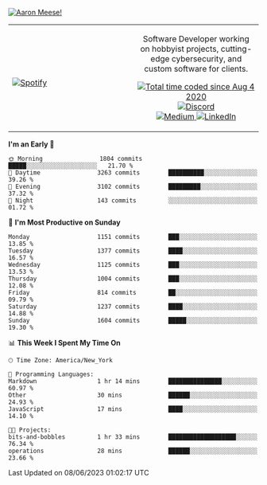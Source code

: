 [![Aaron Meese!](https://user-images.githubusercontent.com/17814535/88975338-a2aabf00-d27f-11ea-963f-8a19608716b4.png)](https://github.com/ajmeese7/readme-ascii "README ASCII")

<!-- Modified from project here: https://github.com/novatorem/novatorem -->
<table width="100%">
  <tr>
  <td width="50%">

&nbsp; <br> [![Spotify](https://ajmeese7.vercel.app/api/spotify)](https://open.spotify.com/user/ajmeese)

  </td>
  <td width="50%">
    <p align="center">
    Software Developer working on hobbyist projects, cutting-edge cybersecurity, and custom software for clients.
    </p>
    <p align="center">
      <a href="https://wakatime.com/@f726891d-3b02-46cd-9b60-e8c59f9e2b14">
        <img src="https://wakatime.com/badge/user/f726891d-3b02-46cd-9b60-e8c59f9e2b14.svg" alt="Total time coded since Aug 4 2020" title="WakaTime" />
      </a>
      <a href="http://link.aaronmeese.com/discord">
        <img src="https://img.shields.io/badge/discord-ajmeese7%234835-369?style=flat-square&logo=discord&logoColor=white&color=purple" alt="Discord" title="Discord">
      </a>
      <br />
      <a href="https://link.aaronmeese.com/medium">
        <img src="https://img.shields.io/badge/medium-ajmeese7-1DB954?style=flat-square&logo=medium&logoColor=white" alt="Medium" title="Medium">
      </a>
      <a href="https://link.aaronmeese.com/linkedin">
        <img src="https://img.shields.io/badge/linkedIn-aaronmeese-1DB954?style=flat-square&logo=linkedin&logoColor=white&color=blue" alt="LinkedIn" title="LinkedIn">
      </a>
    </p>
  </td>

</table>

[//]: <> (The `&nbsp;` is to have Aphelion take up more space)

<!--START_SECTION:waka-->
**I'm an Early 🐤** 

```text
🌞 Morning                1804 commits        █████░░░░░░░░░░░░░░░░░░░░   21.70 % 
🌆 Daytime                3263 commits        ██████████░░░░░░░░░░░░░░░   39.26 % 
🌃 Evening                3102 commits        █████████░░░░░░░░░░░░░░░░   37.32 % 
🌙 Night                  143 commits         ░░░░░░░░░░░░░░░░░░░░░░░░░   01.72 % 
```
📅 **I'm Most Productive on Sunday** 

```text
Monday                   1151 commits        ███░░░░░░░░░░░░░░░░░░░░░░   13.85 % 
Tuesday                  1377 commits        ████░░░░░░░░░░░░░░░░░░░░░   16.57 % 
Wednesday                1125 commits        ███░░░░░░░░░░░░░░░░░░░░░░   13.53 % 
Thursday                 1004 commits        ███░░░░░░░░░░░░░░░░░░░░░░   12.08 % 
Friday                   814 commits         ██░░░░░░░░░░░░░░░░░░░░░░░   09.79 % 
Saturday                 1237 commits        ████░░░░░░░░░░░░░░░░░░░░░   14.88 % 
Sunday                   1604 commits        █████░░░░░░░░░░░░░░░░░░░░   19.30 % 
```


📊 **This Week I Spent My Time On** 

```text
🕑︎ Time Zone: America/New_York

💬 Programming Languages: 
Markdown                 1 hr 14 mins        ███████████████░░░░░░░░░░   60.97 % 
Other                    30 mins             ██████░░░░░░░░░░░░░░░░░░░   24.93 % 
JavaScript               17 mins             ████░░░░░░░░░░░░░░░░░░░░░   14.10 % 

🐱‍💻 Projects: 
bits-and-bobbles         1 hr 33 mins        ███████████████████░░░░░░   76.34 % 
operations               28 mins             ██████░░░░░░░░░░░░░░░░░░░   23.66 % 
```


 Last Updated on 08/06/2023 01:02:17 UTC
<!--END_SECTION:waka-->
